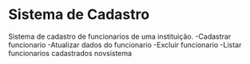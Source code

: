 # Sistema de Cadastro
Sistema de cadastro de funcionarios de uma instituição.
-Cadastrar funcionario
-Atualizar dados do funcionario
-Excluir funcionario
-Listar funcionarios cadastrados novsistema

